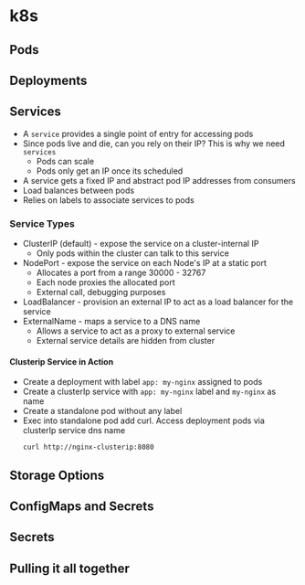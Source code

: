 # k8s

## Pods


## Deployments


## Services

* A `service` provides a single point of entry for accessing pods
* Since pods live and die, can you rely on their IP? This is why we need `services`
  * Pods can scale
  * Pods only get an IP once its scheduled
* A service gets a fixed IP and abstract pod IP addresses from consumers
* Load balances between pods
* Relies on labels to associate services to pods


### Service Types

* ClusterIP (default) - expose the service on a cluster-internal IP
    * Only pods within the cluster can talk to this service
* NodePort - expose the service on each Node's IP at a static port
    * Allocates a port from a range 30000 - 32767
    * Each node proxies the allocated port
    * External call, debugging purposes
* LoadBalancer - provision an external IP to act as a load balancer for the service
* ExternalName - maps a service to a DNS name
    * Allows a service to act as a proxy to external service
    * External service details are hidden from cluster
    
#### Clusterip Service in Action

* Create a deployment with label `app: my-nginx` assigned to pods
* Create a clusterIp service with `app: my-nginx` label and `my-nginx` as name
* Create a standalone pod without any label
* Exec into standalone pod add curl. Access deployment pods via clusterIp service dns name
    ```
    curl http://nginx-clusterip:8080
    ```

## Storage Options


## ConfigMaps and Secrets


## Secrets


## Pulling it all together

 